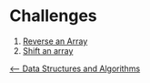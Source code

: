 # Challenges

1. [Reverse an Array](array_reverse/README.md)
2. [Shift an array](array_shift/README.md)

[<-- Data Structures and Algorithms](../README.md)
